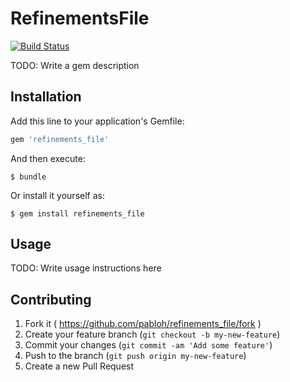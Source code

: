 # RefinementsFile
[![Build Status](https://travis-ci.org/pabloh/refinements_file.svg?branch=master)](https://travis-ci.org/pabloh/refinements_file)

TODO: Write a gem description

## Installation

Add this line to your application's Gemfile:

```ruby
gem 'refinements_file'
```

And then execute:

    $ bundle

Or install it yourself as:

    $ gem install refinements_file

## Usage

TODO: Write usage instructions here

## Contributing

1. Fork it ( https://github.com/pabloh/refinements_file/fork )
2. Create your feature branch (`git checkout -b my-new-feature`)
3. Commit your changes (`git commit -am 'Add some feature'`)
4. Push to the branch (`git push origin my-new-feature`)
5. Create a new Pull Request

